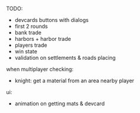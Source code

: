 TODO:

-   devcards buttons with dialogs
-   first 2 rounds
-   bank trade
-   harbors + harbor trade
-   players trade
-   win state
-   validation on settlements & roads placing

when multiplayer checking:

-   knight: get a material from an area nearby player

ui:

-   animation on getting mats & devcard
